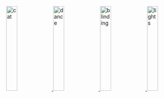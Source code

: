 <a href="https://youtu.be/cd9y6HE_KiI">
  <img src="https://media.giphy.com/media/RU5XoMtWz7o6r6PISE/giphy.gif" alt="cat" width="24%" ></img>
  <img src="https://media.giphy.com/media/RU5XoMtWz7o6r6PISE/giphy.gif" alt="dance" width="24%" ></img>
  <img src="https://media.giphy.com/media/RU5XoMtWz7o6r6PISE/giphy.gif" alt="blinding" width="24%" ></img>
  <img src="https://media.giphy.com/media/RU5XoMtWz7o6r6PISE/giphy.gif" alt="lights" width="24%" ></img>
</a>
